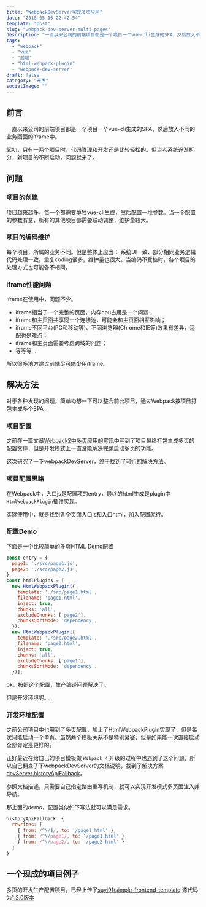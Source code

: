 ```yaml
---
title: "WebpackDevServer实现多页应用"
date: "2018-05-16 22:42:54"
template: "post"
slug: "webpack-dev-server-multi-pages"
description: "一直以来公司的前端项目都是一个项目一个vue-cli生成的SPA，然后放入不同的业务画面的iframe中..."
tags:
  - "webpack"
  - "vue"
  - "前端"
  - "html-webpack-plugin"
  - "webpack-dev-server"
draft: false
category: "开发"
socialImage: ""
---
```


## 前言

一直以来公司的前端项目都是一个项目一个vue-cli生成的SPA，然后放入不同的业务画面的iframe中。

起初，只有一两个项目时，代码管理和开发还是比较轻松的。但当老系统逐渐拆分，新项目的不断启动，问题就来了。

## 问题

### 项目的创建

项目越来越多，每一个都需要单独vue-cli生成，然后配置一堆参数。当一个配置的参数有变，所有的其他项目都需要联动调整，维护量较大。

### 项目的编码维护

每个项目，所属的业务不同。但是整体上应当： 系统UI一致、部分相同业务逻辑代码处理一致。重复coding很多，维护量也很大。当编码不受控时，各个项目的处理方式也可能各不相同。

### iframe性能问题

iframe在使用中，问题不少。

- iframe相当于一个完整的页面，内存cpu占用是一个问题；
- iframe和主页面共享同一个连接池，可能会和主页面相互影响；
- iframe不同平台(PC和移动等)、不同浏览器(Chrome和IE等)效果有差异，适配也是难点；
- iframe和主页面需要考虑跨域的问题；
- 等等等...

所以很多地方建议前端尽可能少用iframe。

## 解决方法

对于各种发现的问题，简单构想一下可以整合前台项目，通过Webpack按项目打包生成多个SPA。

### 项目配置

之前在一篇文章[Webpack2中多页应用的实现](/posts/webpack2-multi-pages)中写到了项目最终打包生成多页的配置文件，但是开发模式上一直没能解决完整启动多页的功能。

这次研究了一下webpackDevServer，终于找到了可行的解决方法。

### 项目配置思路

在Webpack中，入口js是配置项的entry，最终的html生成是plugin中`HtmlWebpackPlugin`插件实现。

实际使用中，就是找到各个页面入口js和入口html，加入配置就行。

### 配置Demo

下面是一个比较简单的多页HTML Demo配置

```js
const entry = {
  page1: './src/page1.js',
  page2: './src/page2.js',
}
const htmlPlugins = [
  new HtmlWebpackPlugin({
    template: './src/page1.html',
    filename: 'page1.html',
    inject: true,
    chunks: 'all',
    excludeChunks: ['page2'],
    chunksSortMode: 'dependency',
  }),
  new HtmlWebpackPlugin({
    template: './src/page2.html',
    filename: 'page2.html',
    inject: true,
    chunks: 'all',
    excludeChunks: ['page1'],
    chunksSortMode: 'dependency',
  })];
```

ok，按照这个配置，生产编译问题解决了。

但是开发环境呢。。。

### 开发环境配置

之前公司项目中也用到了多页配置，加上了HtmlWebpackPlugin实现了，但是每次只能启动一个单页。虽然两个模板关系不是特别紧密，但是如果能一次直接启动全部肯定是更好的。

正好最近在给自己的项目模板做 `Webpack 4` 升级的过程中也遇到了这个问题，所以自己翻查了下webpackDevServer的文档说明，找到了解决方案[devServer.historyApiFallback](https://webpack.js.org/configuration/dev-server/#devserver-historyapifallback)。

参照文档描述，只需要自己指定路由重写机制，就可以实现开发模式多页面注入并导航。

那上面的demo，配置类似如下写法就可以满足需求。

```js
historyApiFallback: {
  rewrites: [
    { from: /^\/$/, to: '/page1.html' },
    { from: /^\/page1/, to: '/page1.html' },
    { from: /^\/page2/, to: '/page2.html' }
  ]
}
```

## 一个现成的项目例子

多页的开发生产配置项目，已经上传了[suyi91/simple-frontend-template](https://github.com/suyi91/simple-frontend-template) 源代码为[1.2.0版本](https://github.com/suyi91/simple-frontend-template/archive/1.2.0.zip)

